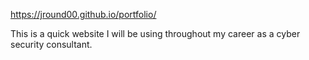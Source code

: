 https://jround00.github.io/portfolio/ 

This is a quick website I will be using throughout my career as a cyber security consultant.
